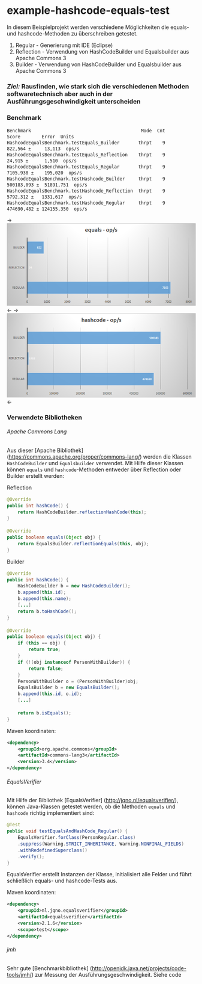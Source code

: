 # example-hashcode-equals-test

In diesem Beispielprojekt werden verschiedene Möglichkeiten die equals- und hashcode-Methoden zu überschreiben getestet.

1. Regular - Generierung mit IDE (Eclipse)
2. Reflection - Verwendung von HashCodeBuilder und Equalsbuilder aus Apache Commons 3
3. Builder - Verwendung von HashCodeBuilder und Equalsbuilder aus Apache Commons 3

### *Ziel:* Rausfinden, wie stark sich die verschiedenen Methoden softwaretechnisch aber auch in der Ausführungsgeschwindigkeit unterscheiden


### Benchmark
```
Benchmark                                         Mode  Cnt       Score        Error  Units
HashcodeEqualsBenchmark.testEquals_Builder       thrpt    9     822,564 ±     13,113  ops/s
HashcodeEqualsBenchmark.testEquals_Reflection    thrpt    9      24,915 ±      1,510  ops/s
HashcodeEqualsBenchmark.testEquals_Regular       thrpt    9    7105,938 ±    195,020  ops/s
HashcodeEqualsBenchmark.testHashcode_Builder     thrpt    9  500183,093 ±  51891,751  ops/s
HashcodeEqualsBenchmark.testHashcode_Reflection  thrpt    9    5792,312 ±   1331,617  ops/s
HashcodeEqualsBenchmark.testHashcode_Regular     thrpt    9  474690,482 ± 124155,350  ops/s
```

->![equals-benchmark](docs/equals.png) <-
->![hashcode-benchmark](docs/hashcode.png) <-


### Verwendete Bibliotheken
###### Apache Commons Lang

Aus dieser [Apache Bibliothek] (https://commons.apache.org/proper/commons-lang/) werden die Klassen ```HashCodeBuilder``` und ```Equalsbuilder``` verwendet. Mit Hilfe dieser Klassen können ```equals``` und ```hashcode```-Methoden entweder über Reflection oder Builder erstellt werden:

Reflection 
```java
@Override
public int hashCode() {
    return HashCodeBuilder.reflectionHashCode(this);
}

@Override
public boolean equals(Object obj) {
    return EqualsBuilder.reflectionEquals(this, obj);
}
```

Builder
```java
@Override
public int hashCode() {
    HashCodeBuilder b = new HashCodeBuilder();
    b.append(this.id);
    b.append(this.name);
    [...]
    return b.toHashCode();
}

@Override
public boolean equals(Object obj) {
    if (this == obj) {
        return true;
    }
    if (!(obj instanceof PersonWithBuilder)) {
        return false;
    }
    PersonWithBuilder o = (PersonWithBuilder)obj;
    EqualsBuilder b = new EqualsBuilder();
    b.append(this.id, o.id);
    [...]

    return b.isEquals();
}
```

Maven koordinaten:
```xml
<dependency>
    <groupId>org.apache.commons</groupId>
    <artifactId>commons-lang3</artifactId>
	<version>3.4</version>
</dependency>
```

###### EqualsVerifier
Mit Hilfe der Bibliothek [EqualsVerifier] (http://jqno.nl/equalsverifier/), können Java-Klassen getestet werden, ob die Methoden ```equals``` und ```hashcode``` richtig implementiert sind:

```java
@Test
public void testEqualsAndHashCode_Regular() {
    EqualsVerifier.forClass(PersonRegular.class)
    .suppress(Warning.STRICT_INHERITANCE, Warning.NONFINAL_FIELDS)
    .withRedefinedSuperclass()
    .verify();
}
```
EqualsVerifier erstellt Instanzen der Klasse, initialisiert alle Felder und führt schließlich equals- und hashcode-Tests aus.

Maven koordinaten:
```xml
<dependency>
	<groupId>nl.jqno.equalsverifier</groupId>
	<artifactId>equalsverifier</artifactId>
	<version>2.1.6</version>
	<scope>test</scope>
</dependency>
```

###### jmh
Sehr gute [Benchmarkbibliothek] (http://openjdk.java.net/projects/code-tools/jmh/) zur Messung der Ausführungsgeschwindigkeit. Siehe code



